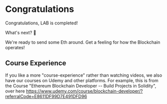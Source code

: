 # Congratulations

Congratulations, LAB is completed!

What's next? 🤔

We're ready to send some Eth around. Get a feeling for how the Blockchain operates!

## Course Experience

If you like a more "course-experience" rather than watching videos, we also have our courses on Udemy and other platforms. For example, this is from the Course "Ethereum Blockchain Developer -- Build Projects in Solidity", over here <https://www.udemy.com/course/blockchain-developer/?referralCode=E8611DF99D7E491DFD96>
